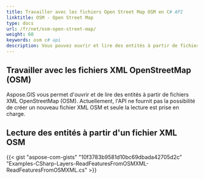 ```yaml
---
title: Travailler avec les fichiers Open Street Map OSM en C# API
linktitle: OSM - Open Street Map
type: docs
url: /fr/net/osm-open-street-map/
weight: 60
keywords: osm c# api
description: Vous pouvez ouvrir et lire des entités à partir de fichiers XML OpenStreetMap (OSM) en utilisant la bibliothèque ou l'API C# GIS.
---
```


## **Travailler avec les fichiers XML OpenStreetMap (OSM)**
Aspose.GIS vous permet d'ouvrir et de lire des entités à partir de fichiers XML OpenStreetMap (OSM). Actuellement, l'API ne fournit pas la possibilité de créer un nouveau fichier XML OSM et seule la lecture est prise en charge.
## **Lecture des entités à partir d'un fichier XML OSM**
{{< gist "aspose-com-gists" "10f3783b9581d10bc69dbada42705d2c" "Examples-CSharp-Layers-ReadFeaturesFromOSMXML-ReadFeaturesFromOSMXML.cs" >}}
